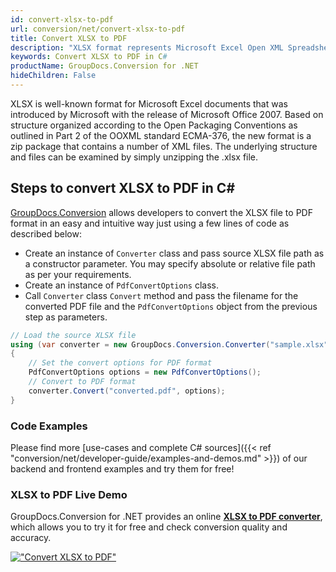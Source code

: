```yaml
---
id: convert-xlsx-to-pdf
url: conversion/net/convert-xlsx-to-pdf
title: Convert XLSX to PDF
description: "XLSX format represents Microsoft Excel Open XML Spreadsheet with .xlsx extension. Learn how to convert XLSX to PDF file programmatically in C# language using GroupDocs.Conversion for .NET library."
keywords: Convert XLSX to PDF in C#
productName: GroupDocs.Conversion for .NET
hideChildren: False
---
```


XLSX is well-known format for Microsoft Excel documents that was introduced by Microsoft with the release of Microsoft Office 2007. Based on structure organized according to the Open Packaging Conventions as outlined in Part 2 of the OOXML standard ECMA-376, the new format is a zip package that contains a number of XML files. The underlying structure and files can be examined by simply unzipping the .xlsx file.

## Steps to convert XLSX to PDF in C#

[GroupDocs.Conversion](https://products.groupdocs.com/conversion/net) allows developers to convert the XLSX file to PDF format in an easy and intuitive way just using a few lines of code as described below:

* Create an instance of `Converter` class and pass source XLSX file path as a constructor parameter. You may specify absolute or relative file path as per your requirements. 
* Create an instance of `PdfConvertOptions` class.
* Call `Converter` class `Convert` method and pass the filename for the converted PDF file and the `PdfConvertOptions` object from the previous step as parameters.

```csharp
// Load the source XLSX file
using (var converter = new GroupDocs.Conversion.Converter("sample.xlsx"))
{
    // Set the convert options for PDF format
    PdfConvertOptions options = new PdfConvertOptions();
    // Convert to PDF format
    converter.Convert("converted.pdf", options);
}
```

### Code Examples

Please find more [use-cases and complete C# sources]({{< ref "conversion/net/developer-guide/examples-and-demos.md" >}}) of our backend and frontend examples and try them for free!

### XLSX to PDF Live Demo

GroupDocs.Conversion for .NET provides an online [**XLSX to PDF converter**](https://products.groupdocs.app/conversion/xlsx-to-pdf), which allows you to try it for free and check conversion quality and accuracy.

[!["Convert XLSX to PDF"](conversion/net/images/convert-xlsx-to-pdf.png)](https://products.groupdocs.app/conversion/xlsx-to-pdf)